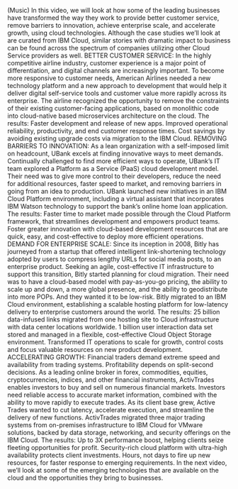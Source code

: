 (Music) In this video, we will look at how some of the leading businesses have
transformed the way they work to provide better customer service, remove
barriers to innovation, achieve enterprise scale, and accelerate growth, using
cloud technologies. Although the case studies we’ll look at are curated from IBM
Cloud, similar stories with dramatic impact to business can be found across the
spectrum of companies utilizing other Cloud Service providers as well. BETTER
CUSTOMER SERVICE: In the highly competitive airline industry, customer
experience is a major point of differentiation, and digital channels are
increasingly important. To become more responsive to customer needs, American
Airlines needed a new technology platform and a new approach to development that
would help it deliver digital self-service tools and customer value more rapidly
across its enterprise. The airline recognized the opportunity to remove the
constraints of their existing customer-facing applications, based on monolithic
code into cloud-native based microservices architecture on the cloud. The
results: Faster development and release of new apps. Improved operational
reliability, productivity, and end customer response times. Cost savings by
avoiding existing upgrade costs via migration to the IBM Cloud. REMOVING
BARRIERS TO INNOVATION: As a lean organization with a self-imposed limit on
headcount, UBank excels at finding innovative ways to meet demands. Continually
challenged to find more efficient ways to operate, UBank’s IT team explored a
Platform as a Service (PaaS) cloud development model. Their need was to give
more control to their developers, reduce the need for additional resources,
faster speed to market, and removing barriers in going from an idea to
production. UBank launched new initiatives in an IBM Cloud Platform environment,
including a virtual assistant that incorporates IBM Watson technology to support
the bank’s online home loan application. The results: Faster time to market made
possible through the Cloud Platform framework, that streamlines development and
empowers product teams. Foster greater innovation with cloud-based development
resources that are quick, easy, and cost-effective to deploy more efficient
operations. DEMAND FOR ENTERPRISE SCALE: Since its inception in 2008, Bitly has
journeyed from a startup that offered intelligent link-shortening technology
adopted by users to compress lengthy URLs for social media posts, to an
enterprise product. Seeking an agile, cost-effective IT infrastructure to
support this transition, Bitly started planning for cloud migration. Their need
was to have a cloud-based model with pay-as-you-go pricing, the ability to scale
up and down, a more global presence, and the ability to geodistribute into more
POPs. And they wanted it to be low-risk. Bitly migrated to an IBM Cloud
environment, establishing a scalable hosting platform for low-latency delivery
to enterprise customers around the world. The results: 25 billion data-infused
links migrated from one hosting site to Cloud infrastructure with data center
locations worldwide. 1 billion user interaction data set stored and managed in a
flexible, cost-effective Cloud Object Storage environment. Transformed IT
operations to scale for growth, control costs and focus valuable resources on
new product development. ACCELERATING GROWTH: Financial traders demand extreme
speed and availability from trading systems. Profitability depends on
split-second decisions. As a leading online broker in forex, commodities,
equities, cryptocurrencies, indices, and other financial instruments,
ActivTrades enables investors to buy and sell on numerous financial markets.
Investors need reliable access to accurate market information, combined with the
ability to move rapidly to execute trades. As its client base grew, Active
Trades wanted to cut latency, accelerate execution, and streamline the delivery
of new functions. ActivTrades migrated three major trading systems from
on-premises infrastructure to IBM Cloud for VMware solutions, backed by data
storage, networking, and security offerings on the IBM Cloud. The results: Up to
3X performance boost, helping clients seize fleeting opportunities for profit.
Security-rich cloud platform with ultra-high availability protects client
investments. Hours, not days to fire up new resources, for faster response to
emerging requirements. In the next video, we’ll look at some of the emerging
technologies that are available on the cloud and the opportunities they bring to
businesses.